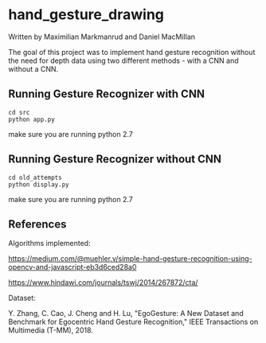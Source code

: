 # hand_gesture_drawing
Written by Maximilian Markmanrud and Daniel MacMillan

The goal of this project was to implement hand gesture recognition without the need for depth data using two different methods - with a CNN and without a CNN.


## Running Gesture Recognizer with CNN
```
cd src
python app.py
```
make sure you are running python 2.7

## Running Gesture Recognizer without CNN
```
cd old_attempts
python display.py
```
make sure you are running python 2.7

## References
Algorithms implemented:

https://medium.com/@muehler.v/simple-hand-gesture-recognition-using-opencv-and-javascript-eb3d6ced28a0

https://www.hindawi.com/journals/tswj/2014/267872/cta/

Dataset:

Y. Zhang, C. Cao, J. Cheng and H. Lu, "EgoGesture: A New Dataset and Benchmark for Egocentric Hand Gesture Recognition," IEEE Transactions on Multimedia (T-MM), 2018.